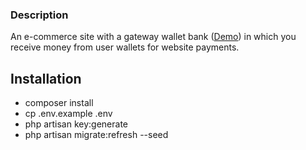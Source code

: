

### Description
An e-commerce site with a gateway wallet bank ([Demo](http://bank.egym.site)) in which you receive money from user wallets for website payments.





## Installation

- composer install
- cp .env.example .env
- php artisan key:generate
- php artisan migrate:refresh --seed




